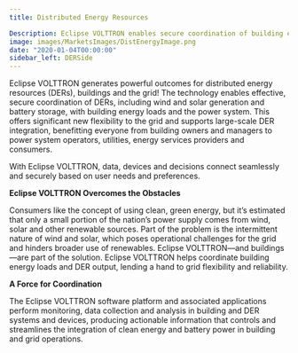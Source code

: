 ```yaml
---
title: Distributed Energy Resources

Description: Eclipse VOLTTRON enables secure coordination of building energy loads and distributed energy resources, such as generation from solar panels or storage from batteries, with the power grid. This coordination offers significant new flexibility to the grid and supports large-scale integration of renewable generation.
image: images/MarketsImages/DistEnergyImage.png
date: "2020-01-04T00:00:00"
sidebar_left: DERSide
---
```

Eclipse VOLTTRON generates powerful outcomes for distributed energy resources (DERs), buildings and the grid! The technology enables effective, secure coordination of DERs, including wind and solar generation and battery storage, with building energy loads and the power system. This offers significant new flexibility to the grid and supports large-scale DER integration, benefitting everyone from building owners and managers to power system operators, utilities, energy services providers and consumers.

With Eclipse VOLTTRON, data, devices and decisions connect seamlessly and securely based on user needs and preferences.

**Eclipse VOLTTRON Overcomes the Obstacles**

Consumers like the concept of using clean, green energy, but it’s estimated that only a small portion of the nation’s power supply comes from wind, solar and other renewable sources. Part of the problem is the intermittent nature of wind and solar, which poses operational challenges for the grid and hinders broader use of renewables. Eclipse VOLTTRON—and buildings—are part of the solution. Eclipse VOLTTRON helps coordinate building energy loads and DER output, lending a hand to grid flexibility and reliability.

**A Force for Coordination**

The Eclipse VOLTTRON software platform and associated applications perform monitoring, data collection and analysis in building and DER systems and devices, producing actionable information that controls and streamlines the integration of clean energy and battery power in building and grid operations.